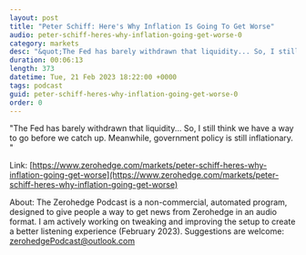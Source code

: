 ```yaml
---
layout: post
title: "Peter Schiff: Here's Why Inflation Is Going To Get Worse"
audio: peter-schiff-heres-why-inflation-going-get-worse-0
category: markets
desc: "&quot;The Fed has barely withdrawn that liquidity... So, I still think we have a way to go before we catch up. Meanwhile, government policy is still inflationary. &quot;"
duration: 00:06:13
length: 373
datetime: Tue, 21 Feb 2023 18:22:00 +0000
tags: podcast
guid: peter-schiff-heres-why-inflation-going-get-worse-0
order: 0
---
```

&quot;The Fed has barely withdrawn that liquidity... So, I still think we have a way to go before we catch up. Meanwhile, government policy is still inflationary. &quot;

Link: [https://www.zerohedge.com/markets/peter-schiff-heres-why-inflation-going-get-worse](https://www.zerohedge.com/markets/peter-schiff-heres-why-inflation-going-get-worse)

About: The Zerohedge Podcast is a non-commercial, automated program, designed to give people a way to get news from Zerohedge in an audio format.  I am actively working on tweaking and improving the setup to create a better listening experience (February 2023).  Suggestions are welcome: [zerohedgePodcast@outlook.com](mailto:zerohedgePodcast@outlook.com)